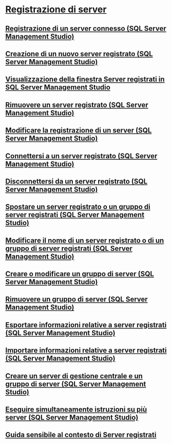 # [Registrazione di server](register-servers.md)
## [Registrazione di un server connesso (SQL Server Management Studio)](register-a-connected-server-sql-server-management-studio.md)
## [Creazione di un nuovo server registrato (SQL Server Management Studio)](create-a-new-registered-server-sql-server-management-studio.md)
## [Visualizzazione della finestra Server registrati in SQL Server Management Studio](view-registered-servers-in-sql-server-management-studio.md)
## [Rimuovere un server registrato (SQL Server Management Studio)](remove-a-registered-server-sql-server-management-studio.md)
## [Modificare la registrazione di un server (SQL Server Management Studio)](change-a-server-s-registration-sql-server-management-studio.md)
## [Connettersi a un server registrato (SQL Server Management Studio)](connect-to-a-registered-server-sql-server-management-studio.md)
## [Disconnettersi da un server registrato (SQL Server Management Studio)](disconnect-from-a-registered-server-sql-server-management-studio.md)
## [Spostare un server registrato o un gruppo di server registrati (SQL Server Management Studio)](move-a-registered-server-or-registered-server-group.md)
## [Modificare il nome di un server registrato o di un gruppo di server registrati (SQL Server Management Studio)](change-the-name-of-registered-server-or-registered-server-group.md)
## [Creare o modificare un gruppo di server (SQL Server Management Studio)](create-or-edit-a-server-group-sql-server-management-studio.md)
## [Rimuovere un gruppo di server (SQL Server Management Studio)](remove-a-server-group-sql-server-management-studio.md)
## [Esportare informazioni relative a server registrati (SQL Server Management Studio)](export-registered-server-information-sql-server-management-studio.md)
## [Importare informazioni relative a server registrati (SQL Server Management Studio)](import-registered-server-information-sql-server-management-studio.md)
## [Creare un server di gestione centrale e un gruppo di server (SQL Server Management Studio)](create-a-central-management-server-and-server-group.md)
## [Eseguire simultaneamente istruzioni su più server (SQL Server Management Studio)](execute-statements-against-multiple-servers-simultaneously.md)
## [Guida sensibile al contesto di Server registrati](registered-servers-f1-help.md)
